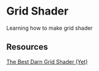 # Grid Shader

Learning how to make grid shader

## Resources

[The Best Darn Grid Shader (Yet)](https://bgolus.medium.com/the-best-darn-grid-shader-yet-727f9278b9d8)
